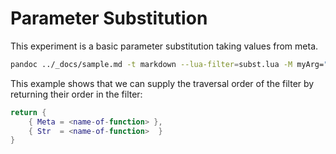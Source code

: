 # Parameter Substitution

This experiment is a basic parameter substitution taking values from meta.

```bash
pandoc ../_docs/sample.md -t markdown --lua-filter=subst.lua -M myArg="hello world"
```

This example shows that we can supply the traversal order of the filter by returning their order in the filter:

```lua
return {
    { Meta = <name-of-function> },
    { Str  = <name-of-function>  }
}
```
